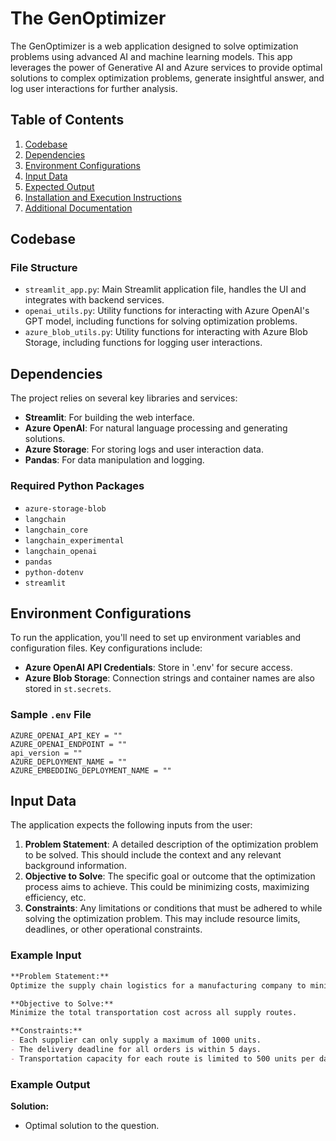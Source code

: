 # The GenOptimizer

The GenOptimizer is a web application designed to solve optimization problems using advanced AI and machine learning models. This app leverages the power of Generative AI and Azure services to provide optimal solutions to complex optimization problems, generate insightful answer, and log user interactions for further analysis.

## Table of Contents
1. [Codebase](#codebase)
2. [Dependencies](#dependencies)
3. [Environment Configurations](#environment-configurations)
4. [Input Data](#input-data)
5. [Expected Output](#expected-output)
6. [Installation and Execution Instructions](#installation-and-execution-instructions)
7. [Additional Documentation](#additional-documentation)

## Codebase

### File Structure
- `streamlit_app.py`: Main Streamlit application file, handles the UI and integrates with backend services.
- `openai_utils.py`: Utility functions for interacting with Azure OpenAI's GPT model, including functions for solving optimization problems.
- `azure_blob_utils.py`: Utility functions for interacting with Azure Blob Storage, including functions for logging user interactions.

## Dependencies

The project relies on several key libraries and services:

- **Streamlit**: For building the web interface.
- **Azure OpenAI**: For natural language processing and generating solutions.
- **Azure Storage**: For storing logs and user interaction data.
- **Pandas**: For data manipulation and logging.

### Required Python Packages
- `azure-storage-blob`
- `langchain`
- `langchain_core`
- `langchain_experimental`
- `langchain_openai`
- `pandas`
- `python-dotenv`
- `streamlit`

## Environment Configurations

To run the application, you'll need to set up environment variables and configuration files. Key configurations include:

- **Azure OpenAI API Credentials**: Store in '.env' for secure access.
- **Azure Blob Storage**: Connection strings and container names are also stored in `st.secrets`.

### Sample `.env` File
```env
AZURE_OPENAI_API_KEY = ""
AZURE_OPENAI_ENDPOINT = ""
api_version = ""
AZURE_DEPLOYMENT_NAME = ""
AZURE_EMBEDDING_DEPLOYMENT_NAME = ""
```

## Input Data

The application expects the following inputs from the user:

1. **Problem Statement**: A detailed description of the optimization problem to be solved. This should include the context and any relevant background information.
2. **Objective to Solve**: The specific goal or outcome that the optimization process aims to achieve. This could be minimizing costs, maximizing efficiency, etc.
3. **Constraints**: Any limitations or conditions that must be adhered to while solving the optimization problem. This may include resource limits, deadlines, or other operational constraints.

### Example Input
```markdown
**Problem Statement:** 
Optimize the supply chain logistics for a manufacturing company to minimize total transportation costs while meeting delivery deadlines.

**Objective to Solve:** 
Minimize the total transportation cost across all supply routes.

**Constraints:** 
- Each supplier can only supply a maximum of 1000 units.
- The delivery deadline for all orders is within 5 days.
- Transportation capacity for each route is limited to 500 units per day.
```
### Example Output
**Solution:**
- Optimal solution to the question.
